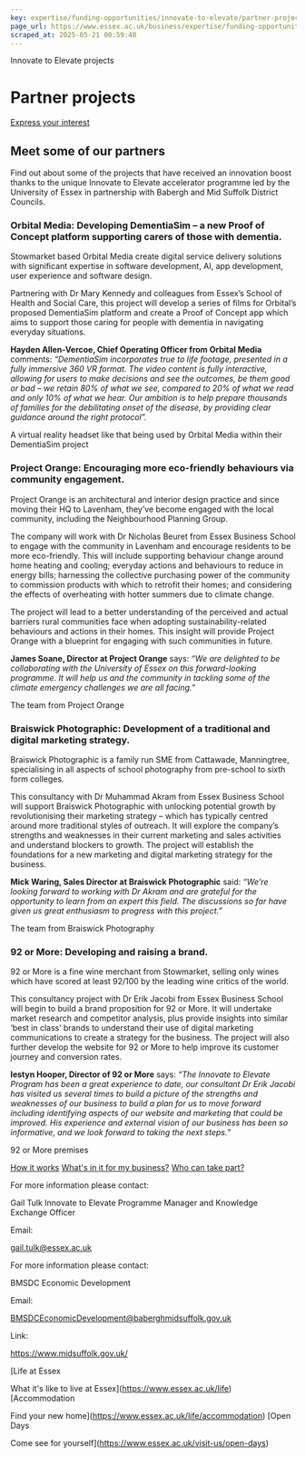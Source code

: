 ```yaml
---
key: expertise/funding-opportunities/innovate-to-elevate/partner-projects
page_url: https://www.essex.ac.uk/business/expertise/funding-opportunities/innovate-to-elevate/partner-projects
scraped_at: 2025-05-21 00:59:48
---
```


Innovate to Elevate projects

# Partner projects

[Express your interest](https://essex.eu.qualtrics.com/jfe/form/SV_3V3ToUhc5tCiqTc)

## Meet some of our partners

Find out about some of the projects that have received an innovation boost thanks to the unique Innovate to Elevate accelerator programme led by the University of Essex in partnership with Babergh and Mid Suffolk District Councils.

### Orbital Media: Developing DementiaSim – a new Proof of Concept platform supporting carers of those with dementia.

  
Stowmarket based Orbital Media create digital service delivery solutions with significant expertise in software development, AI, app development, user experience and software design.  
  
Partnering with Dr Mary Kennedy and colleagues from Essex’s School of Health and Social Care, this project will develop a series of films for Orbital’s proposed DementiaSim platform and create a Proof of Concept app which aims to support those caring for people with dementia in navigating everyday situations.  
  
**Hayden Allen-Vercoe, Chief Operating Officer from Orbital Media** comments: *“DementiaSim incorporates true to life footage, presented in a fully immersive 360 VR format. The video content is fully interactive, allowing for users to make decisions and see the outcomes, be them good or bad – we retain 80% of what we see, compared to 20% of what we read and only 10% of what we hear. Our ambition is to help prepare thousands of families for the debilitating onset of the disease, by providing clear guidance around the right protocol”.*

A virtual reality headset like that being used by Orbital Media within their DementiaSim project

### Project Orange: Encouraging more eco-friendly behaviours via community engagement.

  
Project Orange is an architectural and interior design practice and since moving their HQ to Lavenham, they’ve become engaged with the local community, including the Neighbourhood Planning Group.  
  
The company will work with Dr Nicholas Beuret from Essex Business School to engage with the community in Lavenham and encourage residents to be more eco-friendly. This will include supporting behaviour change around home heating and cooling; everyday actions and behaviours to reduce in energy bills; harnessing the collective purchasing power of the community to commission products with which to retrofit their homes; and considering the effects of overheating with hotter summers due to climate change.  
  
The project will lead to a better understanding of the perceived and actual barriers rural communities face when adopting sustainability-related behaviours and actions in their homes. This insight will provide Project Orange with a blueprint for engaging with such communities in future.   
  
**James Soane, Director at Project Orange** says: *“We are delighted to be collaborating with the University of Essex on this forward-looking programme. It will help us and the community in tackling some of the climate emergency challenges we are all facing.”*

The team from Project Orange

### Braiswick Photographic: Development of a traditional and digital marketing strategy.

  
Braiswick Photographic is a family run SME from Cattawade, Manningtree, specialising in all aspects of school photography from pre-school to sixth form colleges.  
  
This consultancy with Dr Muhammad Akram from Essex Business School will support Braiswick Photographic with unlocking potential growth by revolutionising their marketing strategy – which has typically centred around more traditional styles of outreach. It will explore the company’s strengths and weaknesses in their current marketing and sales activities and understand blockers to growth. The project will establish the foundations for a new marketing and digital marketing strategy for the business.  
  
**Mick Waring, Sales Director at Braiswick Photographic** said: *“We’re looking forward to working with Dr Akram and are grateful for the opportunity to learn from an expert this field. The discussions so far have given us great enthusiasm to progress with this project.”*

The team from Braiswick Photography

### 92 or More: Developing and raising a brand.

  
92 or More is a fine wine merchant from Stowmarket, selling only wines which have scored at least 92/100 by the leading wine critics of the world.  
  
This consultancy project with Dr Erik Jacobi from Essex Business School will begin to build a brand proposition for 92 or More. It will undertake market research and competitor analysis, plus provide insights into similar ‘best in class’ brands to understand their use of digital marketing communications to create a strategy for the business. The project will also further develop the website for 92 or More to help improve its customer journey and conversion rates.   
  
**Iestyn Hooper, Director of 92 or More** says: *“The Innovate to Elevate Program has been a great experience to date, our consultant Dr Erik Jacobi has visited us several times to build a picture of the strengths and weaknesses of our business to build a plan for us to move forward including identifying aspects of our website and marketing that could be improved. His experience and external vision of our business has been so informative, and we look forward to taking the next steps.”*

92 or More premises

[How it works](https://www.essex.ac.uk/business/expertise/funding-opportunities/innovate-to-elevate/how-it-works)
[What's in it for my business?](https://www.essex.ac.uk/business/expertise/funding-opportunities/innovate-to-elevate/whats-in-it-for-my-business)
[Who can take part?](https://www.essex.ac.uk/business/expertise/funding-opportunities/innovate-to-elevate/who-can-take-part)

For more information please contact:

Gail Tulk
Innovate to Elevate Programme Manager and Knowledge Exchange Officer

Email:

[gail.tulk@essex.ac.uk](mailto:gail.tulk@essex.ac.uk)

For more information please contact:

BMSDC Economic Development

Email:

[BMSDCEconomicDevelopment@baberghmidsuffolk.gov.uk](mailto:BMSDCEconomicDevelopment@baberghmidsuffolk.gov.uk)

Link:

<https://www.midsuffolk.gov.uk/>

[Life at Essex

What it's like to live at Essex](https://www.essex.ac.uk/life)
[Accommodation

Find your new home](https://www.essex.ac.uk/life/accommodation)
[Open Days

Come see for yourself](https://www.essex.ac.uk/visit-us/open-days)